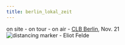 ```yaml
---
title: berlin_lokal_zeit
---
```

on site - on tour - on air - [CLB Berlin](https://www.clb-berlin.de), Nov. 21
![distancing marker - Eliot Felde](/img/keyvis.gif)


